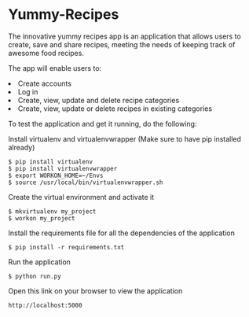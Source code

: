 # Yummy-Recipes
 The innovative yummy recipes app is an application that allows users  to create, save and share recipes, meeting the needs of keeping track of awesome food recipes.

The app will enable users to:
<li>Create accounts
<li>Log in
<li>Create, view, update and delete recipe categories
<li>Create, view, update or delete recipes in existing categories

<p>
To test the application and get it running, do the following:

Install virtualenv and virtualenvwrapper (Make sure to have pip installed already)
 ```
 $ pip install virtualenv
 $ pip install virtualenvwrapper
 $ export WORKON_HOME=~/Envs
 $ source /usr/local/bin/virtualenvwrapper.sh
```

 Create the virtual environment and activate it
 
 ```
 $ mkvirtualenv my_project
 $ workon my_project
 ```

Install the requirements file for all the dependencies of the application

```
$ pip install -r requirements.txt
```

Run the application

```
$ python run.py
```
Open this link on your browser to view the application

```
http://localhost:5000
```
